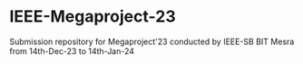 # IEEE-Megaproject-23
Submission repository for Megaproject'23 conducted by IEEE-SB BIT Mesra from 14th-Dec-23 to 14th-Jan-24 
